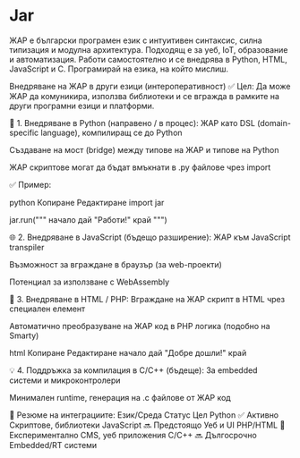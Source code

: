 # Jar
ЖАР е български програмен език с интуитивен синтаксис, силна типизация и модулна архитектура. Подходящ е за уеб, IoT, образование и автоматизация. Работи самостоятелно и се внедрява в Python, HTML, JavaScript и C. Програмирай на езика, на който мислиш.


Внедряване на ЖАР в други езици (интероперативност)
✅ Цел:
Да може ЖАР да комуникира, използва библиотеки и се вгражда в рамките на други програмни езици и платформи.

🔧 1. Внедряване в Python (направено / в процес):
ЖАР като DSL (domain-specific language), компилиращ се до Python

Създаване на мост (bridge) между типове на ЖАР и типове на Python

ЖАР скриптове могат да бъдат вмъкнати в .py файлове чрез import

✅ Пример:

python
Копиране
Редактиране
import jar

jar.run("""
начало
    дай "Работи!"
край
""")


🌐 2. Внедряване в JavaScript (бъдещо разширение):
ЖАР към JavaScript transpiler

Възможност за вграждане в браузър (за web-проекти)

Потенциал за използване с WebAssembly

📜 3. Внедряване в HTML / PHP:
Вграждане на ЖАР скрипт в HTML чрез специален <jar> елемент

Автоматично преобразуване на ЖАР код в PHP логика (подобно на Smarty)

html
Копиране
Редактиране
<jar>
начало
    дай "Добре дошли!"
край
</jar>


💡 4. Поддръжка за компилация в C/C++ (бъдеще):
За embedded системи и микроконтролери

Минимален runtime, генерация на .c файлове от ЖАР код

📌 Резюме на интеграциите:
Език/Среда	Статус	Цел
Python	✅ Активно	Скриптове, библиотеки
JavaScript	🔜 Предстоящо	Уеб и UI
PHP/HTML	🧪 Експериментално	CMS, уеб приложения
C/C++	🔜 Дългосрочно	Embedded/RT системи
